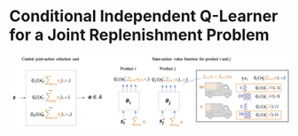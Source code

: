 Conditional Independent Q-Learner for a Joint Replenishment Problem
====

<img src="https://github.com/hsuetsugu/jrl_marl/blob/master/img/marl.png" alt="MARL">

